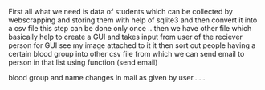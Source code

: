 First all what we need is data of students which can be collected by webscrapping and storing them with help of sqlite3 and then convert it into a csv file this step can be done only once ..
then we have other file which basically help to create a GUI and takes input from user of the reciever person for GUI see my image attached to it
it then sort out people having a certain blood group into other csv file from which we can send email to person in that list using function (send email)

blood group and name changes in mail as given by user......
